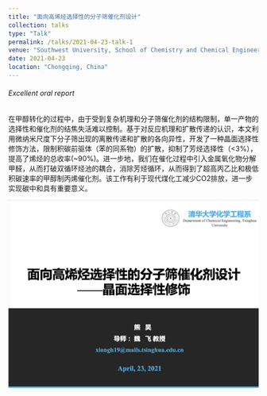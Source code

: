 ```yaml
---
title: "面向高烯烃选择性的分子筛催化剂设计"
collection: talks
type: "Talk"
permalink: /talks/2021-04-23-talk-1
venue: "Southwest University, School of Chemistry and Chemical Engineering"
date: 2021-04-23
location: "Chongqing, China"
---
```


###### Excellent oral report	

​	在甲醇转化的过程中，由于受到复杂机理和分子筛催化剂的结构限制，单一产物的选择性和催化剂的结焦失活难以控制。基于对反应机理和扩散传递的认识，本文利用微纳米尺度下分子筛出现的离散传递和扩散的各向异性，开发了一种晶面选择性修饰方法，限制积碳前驱体（苯的同系物）的扩散，抑制了芳烃选择性（<3%），提高了烯烃的总收率(~90%)。进一步地，我们在催化过程中引入金属氧化物分解甲醛，从而打破双循环烃池的耦合，消除芳烃循环，从而得到了超高丙乙比和极低积碳速率的甲醇制丙烯催化剂。该工作有利于现代煤化工减少CO2排放，进一步实现碳中和具有重要意义。

![presentation1](presentation1-5186010.png)

